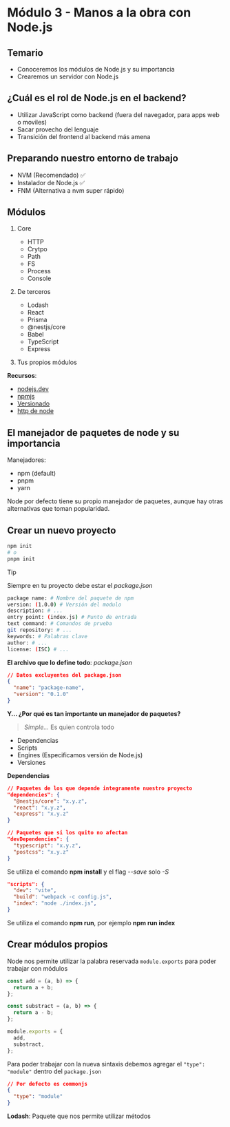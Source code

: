 # Módulo 3 - Manos a la obra con Node.js

## Temario

- Conoceremos los módulos de Node.js y su importancia
- Crearemos un servidor con Node.js

## ¿Cuál es el rol de Node.js en el backend?

- Utilizar JavaScript como backend (fuera del navegador, para apps web o moviles)
- Sacar provecho del lenguaje
- Transición del frontend al backend más amena

## Preparando nuestro entorno de trabajo

- NVM (Recomendado) ✅
- Instalador de Node.js ✅
- FNM (Alternativa a nvm super rápido)

## Módulos

1. Core

   - HTTP
   - Crytpo
   - Path
   - FS
   - Process
   - Console

2. De terceros

   - Lodash
   - React
   - Prisma
   - @nestjs/core
   - Babel
   - TypeScript
   - Express

3. Tus propios módulos

**Recursos**:

- [nodejs.dev](https://nodejs.org/en/learn/getting-started/introduction-to-nodejs)
- [npmjs](https://www.npmjs.com/)
- [Versionado](https://semver.org/)
- [http de node](https://nodejs.org/docs/latest/api/http.html)

## El manejador de paquetes de node y su importancia

Manejadores:

- npm (default)
- pnpm
- yarn

Node por defecto tiene su propio manejador de paquetes, aunque hay otras alternativas que toman popularidad.

## Crear un nuevo proyecto

```bash
npm init
# o
pnpm init
```

> [!TIP]
> Siempre en tu proyecto debe estar el _package.json_

```bash
package name: # Nombre del paquete de npm
version: (1.0.0) # Versión del modulo
description: # ...
entry point: (index.js) # Punto de entrada
text command: # Comandos de prueba
git repository: # ...
keywords: # Palabras clave
author: # ...
license: (ISC) # ...
```

**El archivo que lo define todo**: _package.json_

```json
// Datos excluyentes del package.json
{
  "name": "package-name",
  "version": "0.1.0"
}
```

**Y... ¿Por qué es tan importante un manejador de paquetes?**

> _Simple..._ Es quien controla todo

- Dependencias
- Scripts
- Engines (Especificamos versión de Node.js)
- Versiones

**Dependencias**

```json
// Paquetes de los que depende integramente nuestro proyecto
"dependencies": {
  "@nestjs/core": "x.y.z",
  "react": "x.y.z",
  "express": "x.y.z"
}

// Paquetes que si los quito no afectan
"devDependencies": {
  "typescript": "x.y.z",
  "postcss": "x.y.z"
}
```

Se utiliza el comando **npm install** y el flag _--save_ solo _-S_

```json
"scripts": {
  "dev": "vite",
  "build": "webpack -c config.js",
  "index": "node ./index.js",
}
```

Se utiliza el comando **npm run**, por ejemplo **npm run index**

## Crear módulos propios

Node nos permite utilizar la palabra reservada `module.exports` para poder trabajar con módulos

```javascript
const add = (a, b) => {
  return a + b;
};

const substract = (a, b) => {
  return a - b;
};

module.exports = {
  add,
  substract,
};
```

Para poder trabajar con la nueva sintaxis debemos agregar el `"type": "module"` dentro del `package.json`

```json
// Por defecto es commonjs
{
  "type": "module"
}
```

**Lodash**: Paquete que nos permite utilizar métodos

